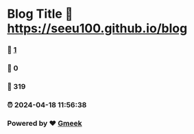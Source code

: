 # Blog Title :link: https://seeu100.github.io/blog 
### :page_facing_up: [1](https://seeu100.github.io/blog/tag.html) 
### :speech_balloon: 0 
### :hibiscus: 319 
### :alarm_clock: 2024-04-18 11:56:38 
### Powered by :heart: [Gmeek](https://github.com/Meekdai/Gmeek)
